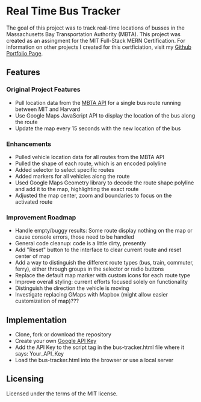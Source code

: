 # Real Time Bus Tracker

The goal of this project was to track real-time locations of busses in the Massachusetts Bay Transportation Authority (MBTA). This project was created as an assingment for the MIT Full-Stack MERN Certification. For information on other projects I created for this certficiation, visit my [Github Portfolio Page](https://jasonrahm00.github.io/).

## Features

### Original Project Features

- Pull location data from the [MBTA API](https://api-v3.mbta.com) for a single bus route running between MIT and Harvard
- Use Google Maps JavaScript API to display the location of the bus along the route
- Update the map every 15 seconds with the new location of the bus

### Enhancements

- Pulled vehicle location data for all routes from the MBTA API
- Pulled the shape of each route, which is an encoded polyline
- Added selector to select specific routes
- Added markers for all vehicles along the route
- Used Google Maps Geometry library to decode the route shape polyline and add it to the map, highlighting the exact route
- Adjusted the map center, zoom and boundaries to focus on the activated route

### Improvement Roadmap

- Handle empty/buggy results: Some route display nothing on the map or cause console errors, those need to be handled
- General code cleanup: code is a little dirty, presently
- Add "Reset" button to the interface to clear current route and reset center of map
- Add a way to distinguish the different route types (bus, train, commuter, ferry), either through groups in the selector or radio buttons
- Replace the default map marker with custom icons for each route type
- Improve overall styling: current efforts focused solely on functionality
- Distinguish the direction the vehicle is moving
- Investigate replacing GMaps with Mapbox (might allow easier customization of map)???

## Implementation

- Clone, fork or download the repository
- Create your own [Google API Key](https://developers.google.com/maps/documentation/javascript/get-api-key)
- Add the API Key to the script tag in the bus-tracker.html file where it says: Your_API_Key
- Load the bus-tracker.html into the browser or use a local server

## Licensing

Licensed under the terms of the MIT license.
